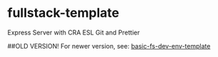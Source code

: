 # fullstack-template

Express Server with CRA ESL Git and Prettier

##OLD VERSION!
For newer version, see: [basic-fs-dev-env-template](https://github.com/slawoe/basic-fs-dev-env-template)
